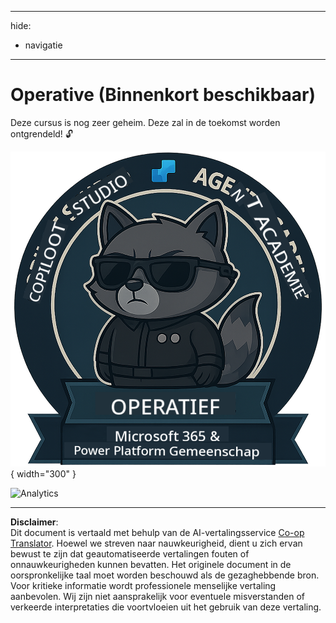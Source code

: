 <!--
CO_OP_TRANSLATOR_METADATA:
{
  "original_hash": "1c5c8f18a1c1ec8fcbbb271403cf2ac6",
  "translation_date": "2025-10-17T01:40:53+00:00",
  "source_file": "docs/operative/README.md",
  "language_code": "nl"
}
-->
---
hide:
- navigatie
---

# Operative (Binnenkort beschikbaar)

Deze cursus is nog zeer geheim. Deze zal in de toekomst worden ontgrendeld! 🔓

![Operative](../../../../translated_images/mcs-agent-academy-operative-badge.1366e342a9b895d01f94429b640bca24ed169dbcb9dc099ba149b92825c7a0ac.nl.png){ width="300" }

<!-- markdownlint-disable-next-line MD033 -->
<img src="https://m365-visitor-stats.azurewebsites.net/agent-academy/operative" alt="Analytics" />

---

**Disclaimer**:  
Dit document is vertaald met behulp van de AI-vertalingsservice [Co-op Translator](https://github.com/Azure/co-op-translator). Hoewel we streven naar nauwkeurigheid, dient u zich ervan bewust te zijn dat geautomatiseerde vertalingen fouten of onnauwkeurigheden kunnen bevatten. Het originele document in de oorspronkelijke taal moet worden beschouwd als de gezaghebbende bron. Voor kritieke informatie wordt professionele menselijke vertaling aanbevolen. Wij zijn niet aansprakelijk voor eventuele misverstanden of verkeerde interpretaties die voortvloeien uit het gebruik van deze vertaling.